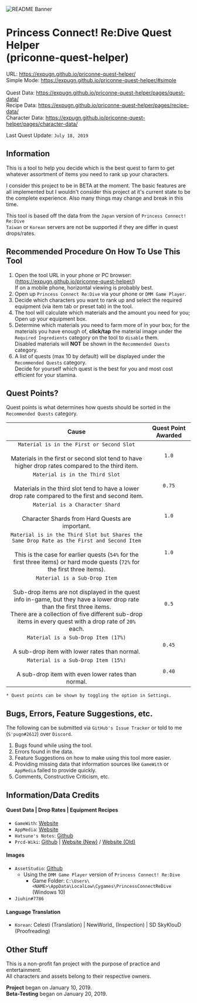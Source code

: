 ![README Banner](https://raw.githubusercontent.com/Expugn/priconne-quest-helper/master/images/webpage/README_Banner.png)

# Princess Connect! Re:Dive Quest Helper<br>(priconne-quest-helper)

URL: <https://expugn.github.io/priconne-quest-helper/><br>
Simple Mode: <https://expugn.github.io/priconne-quest-helper/#simple><br><br>
Quest Data: <https://expugn.github.io/priconne-quest-helper/pages/quest-data/><br>
Recipe Data: <https://expugn.github.io/priconne-quest-helper/pages/recipe-data/><br>
Character Data: <https://expugn.github.io/priconne-quest-helper/pages/character-data/>

Last Quest Update: `July 18, 2019`

## Information
This is a tool to help you decide which is the best quest to farm to get
whatever assortment of items you need to rank up your characters.

I consider this project to be in BETA at the moment. The basic features 
are all implemented but I wouldn't consider this project at it's current
state to be the complete experience. Also many things may change and
break in this time.

This tool is based off the data from the `Japan` version of `Princess Connect! Re:Dive`<br>
`Taiwan` or `Korean` servers are not be supported if they are differ in quest drops/rates.

## Recommended Procedure On How To Use This Tool
1. Open the tool URL in your phone or PC browser: (<https://expugn.github.io/priconne-quest-helper/>)<br>
If on a mobile phone, horizontal viewing is probably best.
2. Open up `Princess Connect Re:Dive` via your phone or `DMM Game Player`.
3. Decide which characters you want to rank up and select the required equipment (via item tab or preset tab) in the tool.
4. The tool will calculate which materials and the amount you need for you; Open up your equipment box.
5. Determine which materials you need to farm more of in your box; for the materials you have enough of, **click/tap** the material image under the `Required Ingredients` category on the tool to `disable` them.
<br>Disabled materials will **NOT** be shown in the `Recommended Quests` category.
6. A list of quests (max 10 by default) will be displayed under the `Recommended Quests` category.
<br>Decide for yourself which quest is the best for you and most cost efficient for your stamina.

## Quest Points?
Quest points is what determines how quests should be sorted in the `Recommended Quests` category.

| Cause | Quest Point Awarded |
| :---: | :---: |
| `Material is in the First or Second Slot`<br><br>Materials in the first or second slot tend to have higher drop rates compared to the third item. | `1.0` |
| `Material is in the Third Slot`<br><br>Materials in the third slot tend to have a lower drop rate compared to the first and second item. | `0.75` |
| `Material is a Character Shard`<br><br>Character Shards from Hard Quests are important. | `1.0` |
| `Material is in the Third Slot but Shares the Same Drop Rate as the First and Second Item`<br><br>This is the case for earlier quests (`54%` for the first three items) or hard mode quests (`72%` for the first three items). | `1.0` |
| `Material is a Sub-Drop Item`<br><br>Sub-drop items are not displayed in the quest info in-game, but they have a lower drop rate than the first three items.<br>There are a collection of five different sub-drop items in every quest with a drop rate of `20%` each. | `0.5` |
| `Material is a Sub-Drop Item (17%)`<br><br>A sub-drop item with lower rates than normal. | `0.45` |
| `Material is a Sub-Drop Item (15%)`<br><br>A sub-drop item with even lower rates than normal. | `0.40` |

`* Quest points can be shown by toggling the option in Settings.`

## Bugs, Errors, Feature Suggestions, etc.
The following can be submitted via `GitHub's Issue Tracker` or told to me (`S'pugn#2612`) over `Discord`.
1. Bugs found while using the tool.
2. Errors found in the data.
3. Feature Suggestions on how to make using this tool more easier.
4. Providing missing data that information sources like `GameWith` or `AppMedia` failed to provide quickly.
5. Comments, Constructive Criticism, etc.

## Information/Data Credits

#### Quest Data | Drop Rates | Equipment Recipes
- `GameWith`: [Website](https://gamewith.jp/pricone-re/)<br>
- `AppMedia`: [Website](https://appmedia.jp/priconne-redive)<br>
- `Hatsune's Notes`: [Github](https://github.com/superk589/PrincessGuide)<br>
- `Prcd-Wiki`: [Github](https://github.com/PaleNeutron/Pcrd-Wiki) | [Website (New)](https://johnlyu.com/en-us/) / [Website (Old)](https://pcrdwiki.xyz/)<br>

#### Images
- `AssetStudio`: [Github](https://github.com/Perfare/AssetStudio)<br>
  - Using the `DMM Game Player` version of `Princess Connect! Re:Dive`
      - Game Folder: `C:\Users\<NAME>\AppData\LocalLow\Cygames\PrincessConnectReDive` (Windows 10)
- `Jiuhin#7786`

#### Language Translation
- `Korean`: Celesti (Translation) | NewWorld_ (Inspection) | SD SkyKlouD (Proofreading)


## Other Stuff
This is a non-profit fan project with the purpose of practice and entertainment.<br>
All characters and assets belong to their respective owners.

**Project** began on January 10, 2019.<br>
**Beta-Testing** began on January 20, 2019.